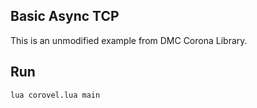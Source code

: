 ## Basic Async TCP ##

This is an unmodified example from DMC Corona Library.


## Run ##

`lua corovel.lua main`
